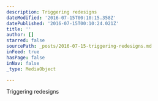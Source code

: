 ```yaml
---
description: Triggering redesigns
dateModified: '2016-07-15T00:10:15.358Z'
datePublished: '2016-07-15T00:10:24.021Z'
title: ''
author: []
starred: false
sourcePath: _posts/2016-07-15-triggering-redesigns.md
inFeed: true
hasPage: false
inNav: false
_type: MediaObject

---
```

Triggering redesigns